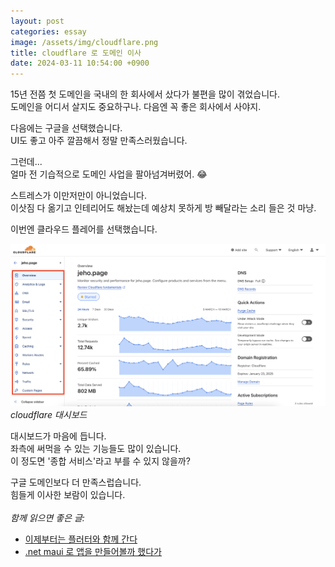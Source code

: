 ```yaml
---
layout: post
categories: essay
image: /assets/img/cloudflare.png
title: cloudflare 로 도메인 이사
date: 2024-03-11 10:54:00 +0900
---
```


15년 전쯤 첫 도메인을 국내의 한 회사에서 샀다가 불편을 많이 겪었습니다.  
도메인을 어디서 살지도 중요하구나. 다음엔 꼭 좋은 회사에서 사야지.

다음에는 구글을 선택했습니다.  
UI도 좋고 아주 깔끔해서 정말 만족스러웠습니다.

그런데...  
얼마 전 기습적으로 도메인 사업을 팔아넘겨버렸어. 😂

스트레스가 이만저만이 아니었습니다.  
이삿짐 다 옮기고 인테리어도 해놨는데 예상치 못하게 방 빼달라는 소리 들은 것 마냥.  

이번엔 클라우드 플레어를 선택했습니다.  

![cloudflare 대시보드](/assets/img/cloudflare.png)  
*cloudflare 대시보드*

대시보드가 마음에 듭니다.  
좌측에 써먹을 수 있는 기능들도 많이 있습니다.  
이 정도면 '종합 서비스'라고 부를 수 있지 않을까?

구글 도메인보다 더 만족스럽습니다.  
힘들게 이사한 보람이 있습니다.
<br>
<br>
*함께 읽으면 좋은 글:*
* [이제부터는 플러터와 함께 간다](/essay/2023/09/19/with-flutter.html)
* [.net maui 로 앱을 만들어볼까 했다가](/essay/2022/08/19/maui.html)